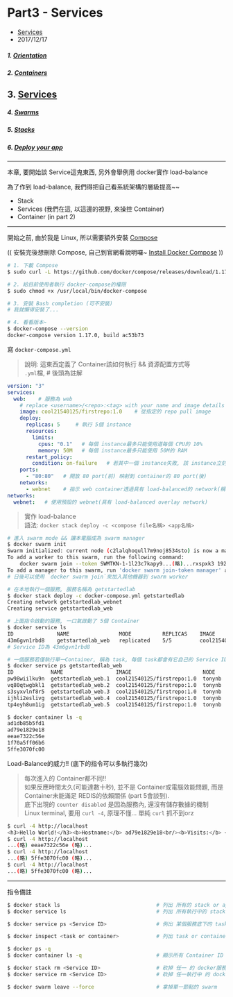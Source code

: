 # Part3 - Services
- [Services](https://docs.docker.com/get-started/part3/)
- 2017/12/17

##### 1. [Orientation ](./part1.orientation.md)
##### 2. [Containers](./part2.containers.md)
## 3. [Services](./part3.services.md)
##### 4. [Swarms](./part4.swarm.md)
##### 5. [Stacks](./part5.stacks.md) 
##### 6. [Deploy your app](./part6.deploy.md)

---

本章, 要開始談 Service這鬼東西, 另外會舉例用 docker實作 load-balance

為了作到 load-balance, 我們得把自己看系統架構的層級提高~~
- Stack
- Services (我們在這, 以這邊的視野, 來操控 Container)
- Container (in part 2)


---

開始之前, 由於我是 Linux, 所以需要額外安裝 [Compose](https://docs.docker.com/compose/overview/)

(( 安裝完後想刪除 Compose, 自己到官網看說明囉~ [Install Docker Compose](https://docs.docker.com/compose/install/#uninstallation) ))

```sh
# 1. 下載 Compose
$ sudo curl -L https://github.com/docker/compose/releases/download/1.17.0/docker-compose-`uname -s`-`uname -m` -o /usr/local/bin/docker-compose

# 2. 給目前使用者執行 docker-compose的權限
$ sudo chmod +x /usr/local/bin/docker-compose

# 3. 安裝 Bash completion (可不安裝)
# 我就懶得安裝了...

# 4. 看看版本~
$ docker-compose --version
docker-compose version 1.17.0, build ac53b73
```

寫 `docker-compose.yml`
> 說明: 這東西定義了 Container該如何執行 && 資源配置方式等 <br />
  `.yml`檔, # 後頭為註解
```yml
version: "3"
services:
  web:    # 服務為 web
    # replace <username>/<repo>:<tag> with your name and image details
    image: cool21540125/firstrepo:1.0    # 從指定的 repo pull image
    deploy:
      replicas: 5     # 執行 5個 instance
      resources:
        limits:
          cpus: "0.1"   # 每個 instance最多只能使用道每個 CPU的 10%
          memory: 50M   # 每個 instance最多只能使用 50M的 RAM
      restart_policy:
        condition: on-failure   # 若其中一個 instance失敗, 該 instance立刻重啟
    ports:
      - "80:80"   # 開放 80 port(前) 映射到 container的 80 port(後)
    networks:
      - webnet    # 指示 web container透過具有 load-balanced的 network(稱為webnet), 來共同使用 80 port
networks:
  webnet:   # 使用預設的 webnet(具有 load-balanced overlay network)
```


> 實作 load-balance <br />
  語法: `docker stack deploy -c <compose file名稱> <app名稱>` <br />

```sh
# 進入 swarm mode && 讓本電腦成為 swarm manager 
$ docker swarm init
Swarm initialized: current node (c2lalqhoqull7m9noj8534sto) is now a manager.
To add a worker to this swarm, run the following command:
    docker swarm join --token SWMTKN-1-1l23c7kapy9...(略)...rxspxk3 192.168.1.121:2377
To add a manager to this swarm, run 'docker swarm join-token manager' and follow the instructions.
# 日後可以使用 `docker swarm join`來加入其他機器到 swarm worker

# 在本地執行一個服務, 服務名稱為 getstartedlab
$ docker stack deploy -c docker-compose.yml getstartedlab
Creating network getstartedlab_webnet
Creating service getstartedlab_web

# 上面指令啟動的服務, 一口氣啟動了 5個 Container
$ docker service ls
ID              NAME                MODE          REPLICAS    IMAGE                        PORTS
43m6gvn1rbd8    getstartedlab_web   replicated    5/5         cool21540125/firstrepo:1.0   *:80->80/tcp
# Service ID為 43m6gvn1rbd8

# 一個服務若僅執行單一Container, 稱為 task, 每個 task都會有它自己的 Service ID.
$ docker service ps getstartedlab_web
ID            NAME                 IMAGE                       NODE    DESIRED STATE   CURRENT STATE           ERROR    PORTS
pw98wiilku9n  getstartedlab_web.1  cool21540125/firstrepo:1.0  tonynb  Running         Running 32 minutes ago
vq80qtwgbkl1  getstartedlab_web.2  cool21540125/firstrepo:1.0  tonynb  Running         Running 32 minutes ago
s3syxvlnf8r5  getstartedlab_web.3  cool21540125/firstrepo:1.0  tonynb  Running         Running 32 minutes ago
ijhli2eslivg  getstartedlab_web.4  cool21540125/firstrepo:1.0  tonynb  Running         Running 32 minutes ago
tp4eyh8um1ig  getstartedlab_web.5  cool21540125/firstrepo:1.0  tonynb  Running         Running 32 minutes ago

$ docker container ls -q
ad1db85b5fd1
ad79e1829e18
eeae7322c56e
1f70a5ff06b6
5ffe3070fc00
```

Load-Balance的威力!! (底下的指令可以多執行幾次)
> 每次進入的 Container都不同!! <br />
> 如果反應時間太久(可能達數十秒), 並不是 Container或電腦效能問題, 而是 Container未能滿足 REDIS的依賴關係 (part 5會談到). <br />
> 底下出現的 `counter disabled` 是因為服務內, 還沒有儲存數據的機制<br />
> Linux terminal, 要用 `curl -4`, 原理不懂... 單純 `curl` 抓不到orz 
```sh
$ curl -4 http://localhost
<h3>Hello World!</h3><b>Hostname:</b> ad79e1829e18<br/><b>Visits:</b> <i>cannot connect to Redis, counter disabled</i>
$ curl -4 http://localhost
...(略) eeae7322c56e (略)...
$ curl -4 http://localhost
...(略) 5ffe3070fc00 (略)...
$ curl -4 http://localhost
...(略) 5ffe3070fc00 (略)...
```

---

指令備註
```sh
$ docker stack ls                               # 列出 所有的 stack or app(Swarm Manager的指令)
$ docker service ls                             # 列出 所有執行中的 stack or app(Swarm Manager的指令)

$ docker service ps <Service ID>                # 例出 某個服務底下的 tasks

$ docker inspect <task or container>            # 列出 task or container詳細資訊(非常多東西)

$ docker ps -q
$ docker container ls -q                        # 顯示所有 Container ID

$ docker stack rm <Service ID>                  # 砍掉 任一 的 docker服務
$ docker service rm <Service ID>                # 砍掉 任一執行中 的 docker服務

$ docker swarm leave --force                    # 拿掉單一節點的 swarm
```